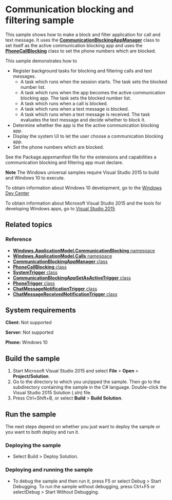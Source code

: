 <!---
  category: Communications
  samplefwlink: http://go.microsoft.com/fwlink/p/?LinkId=624164&clcid=0x409
--->

# Communication blocking and filtering sample

This sample shows how to make a block and filter application for call and text message.
It uses the
[**CommunicationBlockingAppManager**](https://msdn.microsoft.com/en-us/library/windows/apps/windows.applicationmodel.communicationblocking.communicationblockingappmanager.aspx)
class to set itself as the active communication blocking app
and uses the
[**PhoneCallBlocking**](https://msdn.microsoft.com/en-us/library/windows/apps/windows.applicationmodel.calls.phonecallblocking.aspx) class
to set the phone numbers which are blocked.

This sample demonstrates how to

- Register background tasks for blocking and filtering calls and text messages.
  - A task which runs when the session starts. The task sets the blocked number list.
  - A task which runs when the app becomes the active communication blocking app. The task sets the blocked number list.
  - A task which runs when a call is blocked.
  - A task which runs when a text message is blocked.
  - A task which runs when a text message is received. The task evaluates the text message and decide whether to block it.
- Determine whether the app is the the active communication blocking app.
- Display the system UI to let the user choose a communication blocking app.
- Set the phone numbers which are blocked.

See the Package.appxmanifest file for the extensions and capabilities
a communication blocking and filtering app must declare.

**Note** The Windows universal samples require Visual Studio 2015 to build and Windows 10 to execute.
 
To obtain information about Windows 10 development, go to the [Windows Dev Center](https://dev.windows.com)

To obtain information about Microsoft Visual Studio 2015 and the tools for developing Windows apps, go to [Visual Studio 2015](http://go.microsoft.com/fwlink/?LinkID=532422)

## Related topics

### Reference

* [**Windows.ApplicationModel.CommunicationBlocking** namespace](https://msdn.microsoft.com/en-us/library/windows/apps/windows.applicationmodel.communicationblocking.aspx)
* [**Windows.ApplicationModel.Calls** namespace](https://msdn.microsoft.com/en-us/library/windows/apps/windows.applicationmodel.calls.aspx)
* [**CommunicationBlockingAppManager** class](https://msdn.microsoft.com/en-us/library/windows/apps/windows.applicationmodel.communicationblocking.communicationblockingappmanager.aspx)
* [**PhoneCallBlocking** class](https://msdn.microsoft.com/en-us/library/windows/apps/windows.applicationmodel.calls.phonecallblocking.aspx)
* [**SystemTrigger** class](https://msdn.microsoft.com/en-us/library/windows/apps/windows.applicationmodel.background.systemtrigger.aspx)
* [**CommunicationBlockingAppSetAsActiveTrigger** class](https://msdn.microsoft.com/en-us/library/windows/apps/windows.applicationmodel.background.communicationblockingappsetasactivetrigger.aspx)
* [**PhoneTrigger** class](https://msdn.microsoft.com/en-us/library/windows/apps/windows.applicationmodel.background.phonetrigger.aspx)
* [**ChatMessageNotificationTrigger** class](https://msdn.microsoft.com/en-us/library/windows/apps/windows.applicationmodel.background.chatmessagenotificationtrigger.aspx)
* [**ChatMessageReceivedNotificationTrigger** class](https://msdn.microsoft.com/en-us/library/windows/apps/windows.applicationmodel.background.chatmessagereceivednotificationtrigger.aspx)

## System requirements

**Client:** Not supported

**Server:** Not supported

**Phone:**  Windows 10

## Build the sample

1.  Start Microsoft Visual Studio 2015 and select **File** \> **Open** \> **Project/Solution**.
2.  Go to the directory to which you unzipped the sample. Then go to the subdirectory containing the sample in the C\# language. Double-click the Visual Studio 2015 Solution (.sln) file.
3.  Press Ctrl+Shift+B, or select **Build** \> **Build Solution**.

## Run the sample

The next steps depend on whether you just want to deploy the sample or you want to both deploy and run it.

### Deploying the sample

- Select Build > Deploy Solution.

### Deploying and running the sample

- To debug the sample and then run it, press F5 or select Debug >  Start Debugging. To run the sample without debugging, press Ctrl+F5 or selectDebug > Start Without Debugging.
